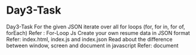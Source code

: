 # Day3-Task
Day3-Task
For the given JSON iterate over all for loops (for, for in, for of, forEach)
Refer : For-Loop Js
Create your own resume data in JSON format
Refer: index.html, index.js and index.json
Read about the difference between window, screen and document in javascript
Refer: document

